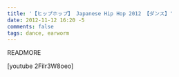 ```yaml
---
title: '【ヒップホップ】 Japanese Hip Hop 2012 【ダンス】'
date: 2012-11-12 16:20 -5
comments: false
tags: dance, earworm
---
```

READMORE

[youtube 2FiIr3W8oeo]

